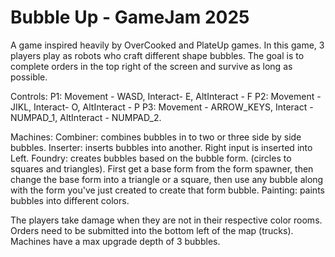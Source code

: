 # Bubble Up - GameJam 2025
A game inspired heavily by OverCooked and PlateUp games. In this game, 3 players play as robots who craft different shape bubbles. The goal is to complete orders in the top right of the screen and survive as long as possible.

Controls:
P1: Movement - WASD, Interact- E, AltInteract - F
P2: Movement - JIKL, Interact- O, AltInteract - P
P3: Movement - ARROW_KEYS, Interact - NUMPAD_1, AltInteract - NUMPAD_2.

Machines:
Combiner: combines bubbles in to two or three side by side bubbles.
Inserter: inserts bubbles into another. Right input is inserted into Left.
Foundry: creates bubbles based on the bubble form. (circles to squares and triangles). First get a base form from the form spawner, then change the base form into a triangle or a square, then use any bubble along with the form you've just created to create that form bubble.
Painting: paints bubbles into different colors.

The players take damage when they are not in their respective color rooms.
Orders need to be submitted into the bottom left of the map (trucks).
Machines have a max upgrade depth of 3 bubbles.
